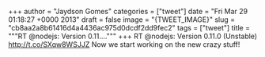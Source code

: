 
+++
author = "Jaydson Gomes"
categories = ["tweet"]
date = "Fri Mar 29 01:18:27 +0000 2013"
draft = false
image = "{TWEET_IMAGE}"
slug = "cb8aa2a8b61416d4a4436ac975d0dcdf2dd9fec2"
tags = ["tweet"]
title = """RT @nodejs: Version 0.11...."""
+++
RT @nodejs: Version 0.11.0 (Unstable)
http://t.co/SXqw8WSJJZ
Now we start working on the new crazy stuff!
